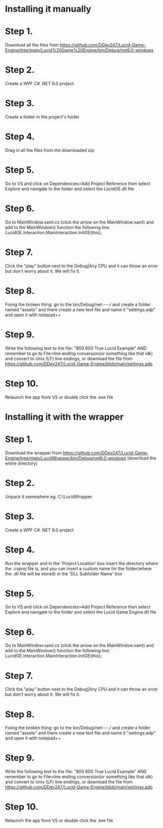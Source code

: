 # Installing it manually
 # Step 1. 
 Download all the files from https://github.com/DDev247/Lucid-Game-Engine/tree/main/Lucid%20Game%20Engine/bin/Debug/net6.0-windows
 # Step 2. 
 Create a WPF C# .NET 6.0 project
 # Step 3. 
 Create a folder in the project's folder
 # Step 4. 
 Drag in all the files from the downloaded zip
 # Step 5. 
 Go to VS and click on Dependencies>Add Project Reference then select Explore and navigate to the folder and select the LucidGE.dll file
 # Step 6. 
 Go to MainWindow.xaml.cs (click the arrow on the MainWindow.xaml) and add to the MainWindow() function the following line:
 LucidGE.Interaction.MainInteraction.InitGE(this);
 # Step 7. 
 Click the "play" button next to the Debug|Any CPU and it can throw an error but don't worry about it. We will fix it.
 # Step 8. 
 Fixing the broken thing: go to the bin/Debug/net----/ and create a folder named "assets" and there create a new text file and name it "settings.adp" and open it with notepad++
 # Step 9. 
 Write the following text to the file:
 "800
 600
 True
 Lucid Example" AND remember to go to File>line ending conversion(or something like that idk) and convert to Unix (LF) line endings, or download the file from https://github.com/DDev247/Lucid-Game-Engine/blob/main/settings.adp
 # Step 10. 
 Relaunch the app from VS or double click the .exe file
# Installing it with the wrapper
 # Step 1.
 Download the wrapper from https://github.com/DDev247/Lucid-Game-Engine/tree/main/LucidWrapper/bin/Debug/net6.0-windows (download the entire directory)
 # Step 2.
 Unpack it somewhere eg. C:\LucidWrapper
 # Step 3.
 Create a WPF C# .NET 6.0 project
 # Step 4.
 Run the wrapper and in the 'Project Location' box insert the directory where the .csproj file is, and you can insert a custom name for the folder(where the .dll file will be stored) in the 'DLL Subfolder Name' box
 # Step 5.
 Go to VS and click on Dependencies>Add Project Reference then select Explore and navigate to the folder and select the Lucid Game Engine.dll file
 # Step 6. 
 Go to MainWindow.xaml.cs (click the arrow on the MainWindow.xaml) and add to the MainWindow() function the following line:
 LucidGE.Interaction.MainInteraction.InitGE(this);
 # Step 7. 
 Click the "play" button next to the Debug|Any CPU and it can throw an error but don't worry about it. We will fix it.
 # Step 8. 
 Fixing the broken thing: go to the bin/Debug/net----/ and create a folder named "assets" and there create a new text file and name it "settings.adp" and open it with notepad++
 # Step 9. 
 Write the following text to the file:
 "800
 600
 True
 Lucid Example" AND remember to go to File>line ending conversion(or something like that idk) and convert to Unix (LF) line endings, or download the file from https://github.com/DDev247/Lucid-Game-Engine/blob/main/settings.adp
 # Step 10. 
 Relaunch the app from VS or double click the .exe file